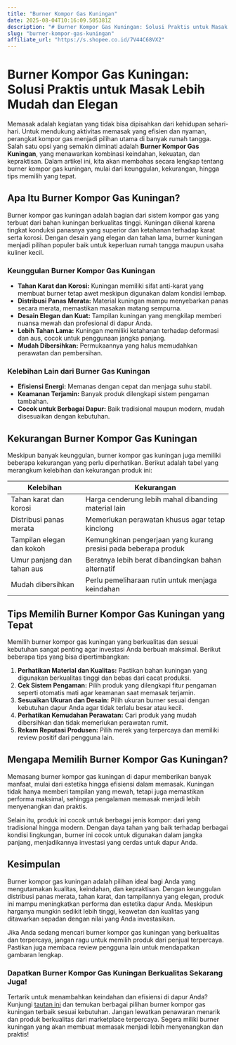 ```yaml
---
title: "Burner Kompor Gas Kuningan"
date: 2025-08-04T10:16:09.505381Z
description: "# Burner Kompor Gas Kuningan: Solusi Praktis untuk Masak Lebih Mudah dan Elegan..."
slug: "burner-kompor-gas-kuningan"
affiliate_url: "https://s.shopee.co.id/7V44C68VX2"
---
```

# Burner Kompor Gas Kuningan: Solusi Praktis untuk Masak Lebih Mudah dan Elegan

Memasak adalah kegiatan yang tidak bisa dipisahkan dari kehidupan sehari-hari. Untuk mendukung aktivitas memasak yang efisien dan nyaman, perangkat kompor gas menjadi pilihan utama di banyak rumah tangga. Salah satu opsi yang semakin diminati adalah **Burner Kompor Gas Kuningan**, yang menawarkan kombinasi keindahan, kekuatan, dan kepraktisan. Dalam artikel ini, kita akan membahas secara lengkap tentang burner kompor gas kuningan, mulai dari keunggulan, kekurangan, hingga tips memilih yang tepat.

## Apa Itu Burner Kompor Gas Kuningan?

Burner kompor gas kuningan adalah bagian dari sistem kompor gas yang terbuat dari bahan kuningan berkualitas tinggi. Kuningan dikenal karena tingkat konduksi panasnya yang superior dan ketahanan terhadap karat serta korosi. Dengan desain yang elegan dan tahan lama, burner kuningan menjadi pilihan populer baik untuk keperluan rumah tangga maupun usaha kuliner kecil.

### Keunggulan Burner Kompor Gas Kuningan
- **Tahan Karat dan Korosi:** Kuningan memiliki sifat anti-karat yang membuat burner tetap awet meskipun digunakan dalam kondisi lembap.
- **Distribusi Panas Merata:** Material kuningan mampu menyebarkan panas secara merata, memastikan masakan matang sempurna.
- **Desain Elegan dan Kuat:** Tampilan kuningan yang mengkilap memberi nuansa mewah dan profesional di dapur Anda.
- **Lebih Tahan Lama:** Kuningan memiliki ketahanan terhadap deformasi dan aus, cocok untuk penggunaan jangka panjang.
- **Mudah Dibersihkan:** Permukaannya yang halus memudahkan perawatan dan pembersihan.

### Kelebihan Lain dari Burner Gas Kuningan
- **Efisiensi Energi:** Memanas dengan cepat dan menjaga suhu stabil.
- **Keamanan Terjamin:** Banyak produk dilengkapi sistem pengaman tambahan.
- **Cocok untuk Berbagai Dapur:** Baik tradisional maupun modern, mudah disesuaikan dengan kebutuhan.

## Kekurangan Burner Kompor Gas Kuningan

Meskipun banyak keunggulan, burner kompor gas kuningan juga memiliki beberapa kekurangan yang perlu diperhatikan. Berikut adalah tabel yang merangkum kelebihan dan kekurangan produk ini:

| Kelebihan                                           | Kekurangan                                              |
|-----------------------------------------------------|---------------------------------------------------------|
| Tahan karat dan korosi                             | Harga cenderung lebih mahal dibanding material lain  |
| Distribusi panas merata                            | Memerlukan perawatan khusus agar tetap kinclong     |
| Tampilan elegan dan kokoh                         | Kemungkinan pengerjaan yang kurang presisi pada beberapa produk |
| Umur panjang dan tahan aus                        | Beratnya lebih berat dibandingkan bahan alternatif   |
| Mudah dibersihkan                                  | Perlu pemeliharaan rutin untuk menjaga keindahan     |

## Tips Memilih Burner Kompor Gas Kuningan yang Tepat

Memilih burner kompor gas kuningan yang berkualitas dan sesuai kebutuhan sangat penting agar investasi Anda berbuah maksimal. Berikut beberapa tips yang bisa dipertimbangkan:

1. **Perhatikan Material dan Kualitas:** Pastikan bahan kuningan yang digunakan berkualitas tinggi dan bebas dari cacat produksi.
2. **Cek Sistem Pengaman:** Pilih produk yang dilengkapi fitur pengaman seperti otomatis mati agar keamanan saat memasak terjamin.
3. **Sesuaikan Ukuran dan Desain:** Pilih ukuran burner sesuai dengan kebutuhan dapur Anda agar tidak terlalu besar atau kecil.
4. **Perhatikan Kemudahan Perawatan:** Cari produk yang mudah dibersihkan dan tidak memerlukan perawatan rumit.
5. **Rekam Reputasi Produsen:** Pilih merek yang terpercaya dan memiliki review positif dari pengguna lain.

## Mengapa Memilih Burner Kompor Gas Kuningan?

Memasang burner kompor gas kuningan di dapur memberikan banyak manfaat, mulai dari estetika hingga efisiensi dalam memasak. Kuningan tidak hanya memberi tampilan yang mewah, tetapi juga memastikan performa maksimal, sehingga pengalaman memasak menjadi lebih menyenangkan dan praktis.

Selain itu, produk ini cocok untuk berbagai jenis kompor: dari yang tradisional hingga modern. Dengan daya tahan yang baik terhadap berbagai kondisi lingkungan, burner ini cocok untuk digunakan dalam jangka panjang, menjadikannya investasi yang cerdas untuk dapur Anda.

## Kesimpulan

Burner kompor gas kuningan adalah pilihan ideal bagi Anda yang mengutamakan kualitas, keindahan, dan kepraktisan. Dengan keunggulan distribusi panas merata, tahan karat, dan tampilannya yang elegan, produk ini mampu meningkatkan performa dan estetika dapur Anda. Meskipun harganya mungkin sedikit lebih tinggi, keawetan dan kualitas yang ditawarkan sepadan dengan nilai yang Anda investasikan.

Jika Anda sedang mencari burner kompor gas kuningan yang berkualitas dan terpercaya, jangan ragu untuk memilih produk dari penjual terpercaya. Pastikan juga membaca review pengguna lain untuk mendapatkan gambaran lengkap.

### Dapatkan Burner Kompor Gas Kuningan Berkualitas Sekarang Juga!

Tertarik untuk menambahkan keindahan dan efisiensi di dapur Anda? Kunjungi [tautan ini](https://s.shopee.co.id/7V44C68VX2) dan temukan berbagai pilihan burner kompor gas kuningan terbaik sesuai kebutuhan. Jangan lewatkan penawaran menarik dan produk berkualitas dari marketplace terpercaya. Segera miliki burner kuningan yang akan membuat memasak menjadi lebih menyenangkan dan praktis!